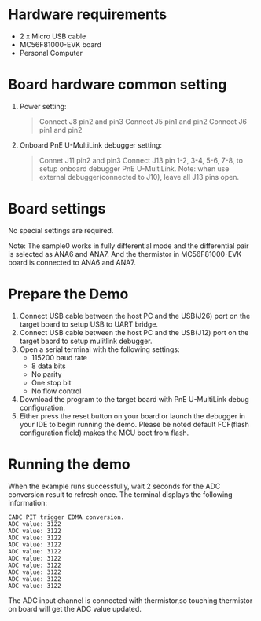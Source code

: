 Hardware requirements
=====================
- 2 x Micro USB cable
- MC56F81000-EVK board
- Personal Computer

Board hardware common setting
=============================
1. Power setting:
   > Connect J8 pin2 and pin3
   > Connect J5 pin1 and pin2
   > Connect J6 pin1 and pin2
2. Onboard PnE U-MultiLink debugger setting:
   > Connet J11 pin2 and pin3
   > Connect J13 pin 1-2, 3-4, 5-6, 7-8, to setup onboard debugger PnE U-MultiLink.
     Note: when use external debugger(connected to J10), leave all J13 pins open.

Board settings
==============
No special settings are required.

Note:
  The sample0 works in fully differential mode and the differential pair is selected as ANA6 and ANA7.
  And the thermistor in MC56F81000-EVK board is connected to ANA6 and ANA7.

Prepare the Demo
================
1.  Connect USB cable between the host PC and the USB(J26) port on the target board to setup USB to UART bridge.
2.  Connect USB cable between the host PC and the USB(J12) port on the target baord to setup mulitlink debugger.
3.  Open a serial terminal with the following settings:
    - 115200 baud rate
    - 8 data bits
    - No parity
    - One stop bit
    - No flow control
4.  Download the program to the target board with PnE U-MultiLink debug configuration.
5.  Either press the reset button on your board or launch the debugger in your IDE to begin running the demo.
    Please be noted default FCF(flash configuration field) makes the MCU boot from flash.

Running the demo
================
When the example runs successfully, wait 2 seconds for the ADC conversion result to refresh once.
The terminal displays the following information:

~~~~~~~~~~~~~~~~~~~~~~~~~~~~~~~~~~~
CADC PIT trigger EDMA conversion.
ADC value: 3122
ADC value: 3122
ADC value: 3122
ADC value: 3122
ADC value: 3122
ADC value: 3122
ADC value: 3122
ADC value: 3122
ADC value: 3122
ADC value: 3122

~~~~~~~~~~~~~~~~~~~~~~~~~~~~~~~~~~~~
The ADC input channel is connected with thermistor,so touching thermistor on board will get the ADC value updated.
